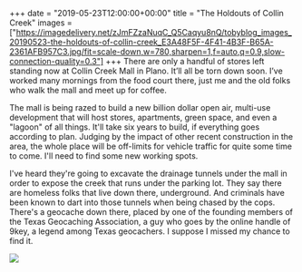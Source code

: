 +++
date = "2019-05-23T12:00:00+00:00"
title = "The Holdouts of Collin Creek"
images = ["https://imagedelivery.net/zJmFZzaNuqC_Q5Caqyu8nQ/tobyblog_images_20190523-the-holdouts-of-collin-creek_E3A48F5F-4F41-4B3F-B65A-2361AFB957C3.jpg/fit=scale-down,w=780,sharpen=1,f=auto,q=0.9,slow-connection-quality=0.3"]
+++
There are only a handful of stores left standing now at Collin Creek Mall in Plano. It’ll all be torn down soon. I’ve worked many mornings from the food court there, just me and the old folks who walk the mall and meet up for coffee.

The mall is being razed to build a new billion dollar open air, multi-use development that will host stores, apartments, green space, and even a "lagoon" of all things. It'll take six years to build, if everything goes according to plan. Judging by the impact of other recent construction in the area, the whole place will be off-limits for vehicle traffic for quite some time to come. I'll need to find some new working spots.

I've heard they're going to excavate the drainage tunnels under the mall in order to expose the creek that runs under the parking lot. They say there are homeless folks that live down there, underground. And criminals have been known to dart into those tunnels when being chased by the cops. There's a geocache down there, placed by one of the founding members of the Texas Geocaching Association, a guy who goes by the online handle of 9key, a legend among Texas geocachers. I suppose I missed my chance to find it.

![](https://imagedelivery.net/zJmFZzaNuqC_Q5Caqyu8nQ/tobyblog_images_20190523-the-holdouts-of-collin-creek_E3A48F5F-4F41-4B3F-B65A-2361AFB957C3.jpg/fit=scale-down,w=780,sharpen=1,f=auto,q=0.9,slow-connection-quality=0.3)
